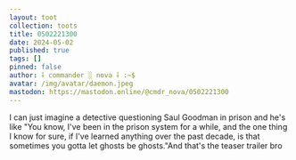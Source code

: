 ```yaml
---
layout: toot
collection: toots
title: 0502221300
date: 2024-05-02
published: true
tags: []
pinned: false
author: ⸸ commander ░ nova ⸸ :~$
avatar: /img/avatar/daemon.jpeg
mastodon: https://mastodon.online/@cmdr_nova/0502221300
---
```


I can just imagine a detective questioning Saul Goodman in prison and he's like "You know, I've been in the prison system for a while, and the one thing I know for sure, if I've learned anything over the past decade, is that sometimes you gotta let ghosts be ghosts."And that's the teaser trailer bro

